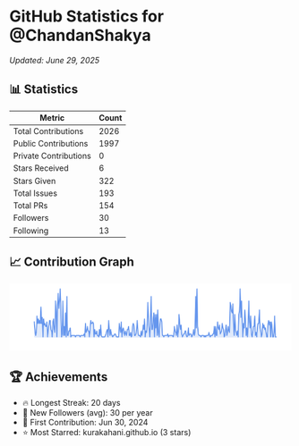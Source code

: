 # GitHub Statistics for @ChandanShakya
*Updated: June 29, 2025*

## 📊 Statistics
| Metric | Count |
|--------|--------|
| Total Contributions | 2026 |
| Public Contributions | 1997 |
| Private Contributions | 0 |
| Stars Received | 6 |
| Stars Given | 322 |
| Total Issues | 193 |
| Total PRs | 154 |
| Followers | 30 |
| Following | 13 |

## 📈 Contribution Graph

![Contribution Graph](./contribution_graph.png)

## 🏆 Achievements

- 🔥 Longest Streak: 20 days
- 👥 New Followers (avg): 30 per year
- 📅 First Contribution: Jun 30, 2024
- ⭐ Most Starred: kurakahani.github.io (3 stars)
